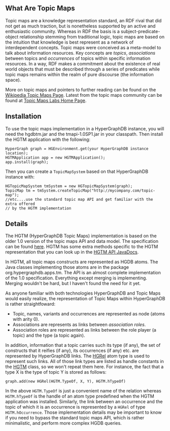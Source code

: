 ## What Are Topic Maps ##

Topic maps are a knowledge representation standard, an RDF rival that did not get as much traction, but is nonetheless supported by an active and enthusiastic community. Whereas in RDF the basis is a subject-predicate-object relationship stemming from traditional logic, topic maps are based on the intuition that knowledge is best represent as a network of interdependent concepts. Topic maps were conceived as a meta-model to talk about information resources. Key concepts are _topics_, _associations_ between topics and _occurrences_ of topics within specific information resources. In a way, RDF makes a commitment about the existence of real world objects that must be described through a series of predicates while topic maps remains within the realm of pure discourse (the information space).

More on topic maps and pointers to further reading can be found on the [Wikipedia Topic Maps Page](http://en.wikipedia.org/wiki/Topic_maps). Latest from the topic maps community can be found at [Topic Maps Labs Home Page](http://www.topicmapslab.de/home).

## Installation ##

To use the topic maps implementation in a HyperGraphDB instance, you will need the hgdbtm.jar and the tmapi-1.0SP1.jar in your classpath. Then install the HGTM application with the following:

```
HyperGraph graph = HGEnvironment.get(your HyperGraphDB instance location);
HGTMApplication app = new HGTMApplication();
app.install(graph);
```

Then you can create a `TopicMapSystem` based on that HyperGraphDB instance with:

```
HGTopicMapSystem tmSystem = new HGTopicMapSystem(graph);
TopicMap tm = tmSystem.createTopicMap("http://mycompany.com/topic-map");
//etc....use the standard topic map API and get familiar with the extra offered
// by the HGTM implementation
```

## Details ##

The HGTM (HyperGraphDB Topic Maps) implementation is based on the older 1.0 version of the topic maps API and data model. The specification can be found [here](http://www.tmapi.org/). HGTM has some extra methods specific to the HGTM representation that you can look up in the [HGTM API JavaDocs](http://www.kobrix.com/javadocs/hgapps/tm/index.html).

In HGTM, all topic maps constructs are represented as HGDB atoms. The Java classes implementing those atoms are in the package org.hypergraphdb.apps.tm. The API is an almost complete implementation of the 1.0 specification. Everything except merging is implementing. Merging wouldn't be hard, but I haven't found the need for it yet.

As anyone familiar with both technologies HyperGraphDB and Topic Maps would easily realize, the representation of Topic Maps within HyperGraphDB is rather straightfoward:

  * Topic, names, variants and occurrences are represented as node (atoms with arity 0).
  * Associations are represents as links between _association roles_.
  * Association roles are represented as links between the role player (a topic) and the type (a topic again).

In addition, information that a topic carries such its type (if any), the set of constructs that it reifies (if any), its occurrences (if any) etc. are represented by HyperGraphDB links. The [HGRel](http://www.kobrix.com/javadocs/hgcore/org/hypergraphdb/atom/HGRel.html) atom type is used to represent such links. All of those link types are listed as handle constants in the [HGTM](http://www.kobrix.com/javadocs/hgapps/tm/org/hypergraphdb/app/tm/HGTM.html) class, so we won't repeat them here. For instance, the fact that a type X is the type of topic Y is stored as follows:

```
graph.add(new HGRel(HGTM.TypeOf, X, Y), HGTM.hTypeOf)
```

In the above `HGTM.TypeOf` is just a convenient name of the relation whereas `HGTM.hTypeOf` is the handle of an atom type predefined when the HGTM application was installed. Similarly, the link between an occurrence and the topic of which it is an occurrence is represented by a `HGRel` of type `HGTM.hOccurrence`. Those implementation details may be important to know if you need to bypass the standard topic maps API, which is rather minimalistic, and perform more complex HGDB queries.